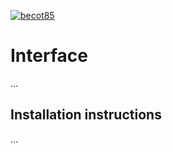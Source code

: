 [![becot85](https://circleci.com/gh/becot85/Interface.svg?style=shield)](https://app.circleci.com/pipelines/github/becot85/Interface?filter=all)

# Interface
...


## Installation instructions
...

